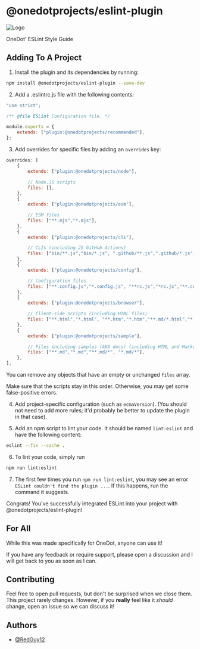 # @onedotprojects/eslint-plugin

![Logo](https://onedot.cf/brand/dot/full.svg)

OneDot' ESLint Style Guide

## Adding To A Project

1. Install the plugin and its dependencies by running:

```bash
npm install @onedotprojects/eslint-plugin --save-dev
```

2. Add a .eslintrc.js file with the following contents:

```js
"use strict";

/** @file ESLint Configuration file. */

module.exports = {
	extends: ["plugin:@onedotprojects/recommended"],
};
```

3. Add overrides for specific files by adding an `overrides` key:

```js
overrides: [
	{
		extends: ["plugin:@onedotprojects/node"],

		// Node.JS scripts
		files: [],
	},
	{
		extends: ["plugin:@onedotprojects/esm"],

		// ESM files
		files: ["**.mjs","*.mjs"],
	},
	{
		extends: ["plugin:@onedotprojects/cli"],

		// CLIs (including JS GitHub Actions)
		files: ["bin/**.js","bin/*.js", ".github/**.js",".github/*.js"],
	},
	{
		extends: ["plugin:@onedotprojects/config"],

		// Configuration files
		files: ["**.config.js","*.config.js", "**rc.js","*rc.js","**.config.mjs","*.config.mjs", "**rc.mjs","*rc.mjs","**.config.cjs","*.config.cjs", "**rc.cjs","*rc.cjs"],
	},
	{
		extends: ["plugin:@onedotprojects/browser"],

		// Client-side scripts (including HTML files)
		files: ["**.html","*.html", "**.htm","*.htm","**.md/*.html","*.md/*.html"],
	},
	{
		extends: ["plugin:@onedotprojects/sample"],

		// Files including samples (AKA docs) (including HTML and Markdown files)
		files: ["**.md","*.md","**.md/*", "*.md/*"],
	},
],

```

You can remove any objects that have an empty or unchanged `files` array.

Make sure that the scripts stay in this order. Otherwise, you may get some false-positive errors.

4. Add project-specific configuration (such as `ecmaVersion`). (You should not need to add more rules; it'd probably be better to update the plugin in that case).

5. Add an npm script to lint your code. It should be named `lint:eslint` and have the following content:

```bash
eslint --fix --cache .
```

6. To lint your code, simply run

```bash
npm run lint:eslint
```

7. The first few times you run `npm run lint:eslint`, you may see an error `ESLint couldn't find the plugin ...`. If this happens, run the command it suggests.

Congrats! You've successfully integrated ESLint into your project with @onedotprojects/eslint-plugin!

## For All

While this was made specifically for OneDot, anyone can use it!

If you have any feedback or require support, please open a discussion and I will get back to you as soon as I can.

## Contributing

Feel free to open pull requests, but don't be surprised when we close them. This project rarely changes. However, if you **really** feel like it _should_ change, open an issue so we can discuss it!

## Authors

-   [@RedGuy12](https://www.github.com/RedGuy12)
